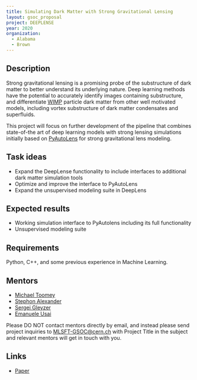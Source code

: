 ```yaml
---
title: Simulating Dark Matter with Strong Gravitational Lensing
layout: gsoc_proposal
project: DEEPLENSE
year: 2020
organization:
  - Alabama
  - Brown
---
```


## Description

Strong gravitational lensing is a promising probe of the substructure of dark
matter to better understand its underlying nature. Deep learning methods have
the potential to accurately identify images containing substructure, and
differentiate
[WIMP](https://en.wikipedia.org/wiki/Weakly_interacting_massive_particles)
particle dark matter from other well motivated models, including vortex
substructure of dark matter condensates and superfluids.

This project will focus on further development of the pipeline that combines
state-of-the art of deep learning models with strong lensing simulations
initially based on [PyAutoLens](https://github.com/Jammy2211/PyAutoLens) for
strong gravitational lens modeling.

## Task ideas

- Expand the DeepLense functionality to include interfaces to additional dark
  matter simulation tools
- Optimize and improve the interface to PyAutoLens
- Expand the unsupervised modeling suite in DeepLens

## Expected results

- Working simulation interface to PyAutolens including its full functionality
- Unsupervised modeling suite

## Requirements

Python, C++, and some previous experience in Machine Learning.

## Mentors

- [Michael Toomey](mailto:michael_toomey@brown.edu)
- [Stephon Alexander](mailto:stephon_alexander@brown.edu)
- [Sergei Gleyzer](mailto:Sergei.Gleyzer@cern.ch)
- [Emanuele Usai](mailto:emanuele.usai@cern.ch)

Please DO NOT contact mentors directly by email, and instead please send project
inquiries to MLSFT-GSOC@cern.ch with Project Title in the subject and relevant
mentors will get in touch with you.

## Links

- [Paper ](https://arxiv.org/abs/1909.07346)
